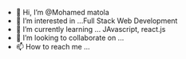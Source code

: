 - 👋 Hi, I’m @Mohamed matola
- 👀 I’m interested in ...Full Stack Web Development
- 🌱 I’m currently learning ... JAvascript, react.js
- 💞️ I’m looking to collaborate on ...
- 📫 How to reach me ...

<!---
Admintz-dev/Admintz-dev is a ✨ special ✨ repository because its `README.md` (this file) appears on your GitHub profile.
You can click the Preview link to take a look at your changes.
--->
